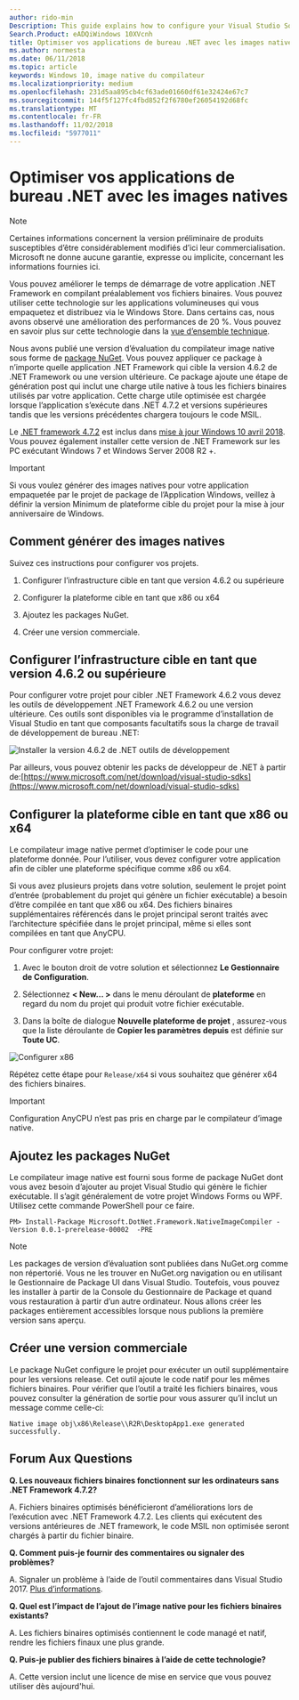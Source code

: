 ```yaml
---
author: rido-min
Description: This guide explains how to configure your Visual Studio Solution to optimize the application binaries with native images.
Search.Product: eADQiWindows 10XVcnh
title: Optimiser vos applications de bureau .NET avec les images natives
ms.author: normesta
ms.date: 06/11/2018
ms.topic: article
keywords: Windows 10, image native du compilateur
ms.localizationpriority: medium
ms.openlocfilehash: 231d5aa895cb4cf63ade01660df61e32424e67c7
ms.sourcegitcommit: 144f5f127fc4fbd852f2f6780ef26054192d68fc
ms.translationtype: MT
ms.contentlocale: fr-FR
ms.lasthandoff: 11/02/2018
ms.locfileid: "5977011"
---
```

# <a name="optimize-your-net-desktop-apps-with-native-images"></a>Optimiser vos applications de bureau .NET avec les images natives

> [!NOTE]
> Certaines informations concernent la version préliminaire de produits susceptibles d’être considérablement modifiés d’ici leur commercialisation. Microsoft ne donne aucune garantie, expresse ou implicite, concernant les informations fournies ici.

Vous pouvez améliorer le temps de démarrage de votre application .NET Framework en compilant préalablement vos fichiers binaires. Vous pouvez utiliser cette technologie sur les applications volumineuses qui vous empaquetez et distribuez via le Windows Store. Dans certains cas, nous avons observé une amélioration des performances de 20 %. Vous pouvez en savoir plus sur cette technologie dans la [vue d’ensemble technique](https://github.com/dotnet/coreclr/blob/master/Documentation/botr/readytorun-overview.md).

Nous avons publié une version d’évaluation du compilateur image native sous forme de [package NuGet](https://www.nuget.org/packages/Microsoft.DotNet.Framework.NativeImageCompiler). Vous pouvez appliquer ce package à n’importe quelle application .NET Framework qui cible la version 4.6.2 de .NET Framework ou une version ultérieure. Ce package ajoute une étape de génération post qui inclut une charge utile native à tous les fichiers binaires utilisés par votre application. Cette charge utile optimisée est chargée lorsque l’application s’exécute dans .NET 4.7.2 et versions supérieures tandis que les versions précédentes chargera toujours le code MSIL.

Le [.NET framework 4.7.2](https://blogs.msdn.microsoft.com/dotnet/2018/04/30/announcing-the-net-framework-4-7-2/) est inclus dans [mise à jour Windows 10 avril 2018](https://blogs.windows.com/windowsexperience/2018/04/30/how-to-get-the-windows-10-april-2018-update/). Vous pouvez également installer cette version de .NET Framework sur les PC exécutant Windows 7 et Windows Server 2008 R2 +.

> [!IMPORTANT]
> Si vous voulez générer des images natives pour votre application empaquetée par le projet de package de l’Application Windows, veillez à définir la version Minimum de plateforme cible du projet pour la mise à jour anniversaire de Windows.

## <a name="how-to-produce-native-images"></a>Comment générer des images natives

Suivez ces instructions pour configurer vos projets.

1. Configurer l’infrastructure cible en tant que version 4.6.2 ou supérieure

2. Configurer la plateforme cible en tant que x86 ou x64 

3. Ajoutez les packages NuGet.

4. Créer une version commerciale.

## <a name="configure-the-target-framework-as-462-or-above"></a>Configurer l’infrastructure cible en tant que version 4.6.2 ou supérieure

Pour configurer votre projet pour cibler .NET Framework 4.6.2 vous devez les outils de développement .NET Framework 4.6.2 ou une version ultérieure. Ces outils sont disponibles via le programme d’installation de Visual Studio en tant que composants facultatifs sous la charge de travail de développement de bureau .NET:

![Installer la version 4.6.2 de .NET outils de développement](images/desktop-to-uwp/install-4.6.2-devpack.png)

Par ailleurs, vous pouvez obtenir les packs de développeur de .NET à partir de:[https://www.microsoft.com/net/download/visual-studio-sdks](https://www.microsoft.com/net/download/visual-studio-sdks)

## <a name="configure-the-target-platform-as-x86-or-x64"></a>Configurer la plateforme cible en tant que x86 ou x64

Le compilateur image native permet d’optimiser le code pour une plateforme donnée. Pour l’utiliser, vous devez configurer votre application afin de cibler une plateforme spécifique comme x86 ou x64.

Si vous avez plusieurs projets dans votre solution, seulement le projet point d’entrée (probablement du projet qui génère un fichier exécutable) a besoin d’être compilée en tant que x86 ou x64. Des fichiers binaires supplémentaires référencés dans le projet principal seront traités avec l’architecture spécifiée dans le projet principal, même si elles sont compilées en tant que AnyCPU.

Pour configurer votre projet:

1. Avec le bouton droit de votre solution et sélectionnez **Le Gestionnaire de Configuration**.

2. Sélectionnez **< New... >** dans le menu déroulant de **plateforme** en regard du nom du projet qui produit votre fichier exécutable.

3. Dans la boîte de dialogue **Nouvelle plateforme de projet** , assurez-vous que la liste déroulante de **Copier les paramètres depuis** est définie sur **Toute UC**.

![Configurer x86](images/desktop-to-uwp/configure-x86.png)

Répétez cette étape pour `Release/x64` si vous souhaitez que générer x64 des fichiers binaires.

>[!IMPORTANT]
> Configuration AnyCPU n’est pas pris en charge par le compilateur d’image native.

## <a name="add-the-nuget-packages"></a>Ajoutez les packages NuGet

Le compilateur image native est fourni sous forme de package NuGet dont vous avez besoin d’ajouter au projet Visual Studio qui génère le fichier exécutable. Il s’agit généralement de votre projet Windows Forms ou WPF. Utilisez cette commande PowerShell pour ce faire.

```PS
PM> Install-Package Microsoft.DotNet.Framework.NativeImageCompiler -Version 0.0.1-prerelease-00002  -PRE
```

> [!NOTE]
> Les packages de version d’évaluation sont publiées dans NuGet.org comme non répertorié. Vous ne les trouver en NuGet.org navigation ou en utilisant le Gestionnaire de Package UI dans Visual Studio. Toutefois, vous pouvez les installer à partir de la Console du Gestionnaire de Package et quand vous restauration à partir d’un autre ordinateur. Nous allons créer les packages entièrement accessibles lorsque nous publions la première version sans aperçu.

## <a name="create-a-release-build"></a>Créer une version commerciale

Le package NuGet configure le projet pour exécuter un outil supplémentaire pour les versions release. Cet outil ajoute le code natif pour les mêmes fichiers binaires.
Pour vérifier que l’outil a traité les fichiers binaires, vous pouvez consulter la génération de sortie pour vous assurer qu’il inclut un message comme celle-ci:

```
Native image obj\x86\Release\\R2R\DesktopApp1.exe generated successfully.
```

## <a name="faq"></a>Forum Aux Questions

**Q. Les nouveaux fichiers binaires fonctionnent sur les ordinateurs sans .NET Framework 4.7.2?**

A. Fichiers binaires optimisés bénéficieront d’améliorations lors de l’exécution avec .NET Framework 4.7.2. Les clients qui exécutent des versions antérieures de .NET framework, le code MSIL non optimisée seront chargés à partir du fichier binaire.

**Q. Comment puis-je fournir des commentaires ou signaler des problèmes?**

A. Signaler un problème à l’aide de l’outil commentaires dans Visual Studio 2017. [Plus d’informations](https://docs.microsoft.com/visualstudio/ide/how-to-report-a-problem-with-visual-studio-2017).

**Q. Quel est l’impact de l’ajout de l’image native pour les fichiers binaires existants?**

A. Les fichiers binaires optimisés contiennent le code managé et natif, rendre les fichiers finaux une plus grande.

**Q. Puis-je publier des fichiers binaires à l’aide de cette technologie?**

A. Cette version inclut une licence de mise en service que vous pouvez utiliser dès aujourd'hui.
